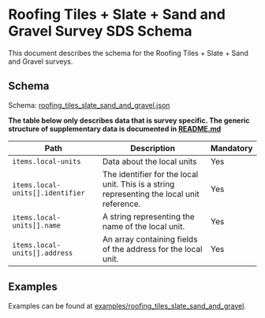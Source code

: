 # Roofing Tiles + Slate + Sand and Gravel Survey SDS Schema

This document describes the schema for the Roofing Tiles + Slate + Sand and Gravel surveys.

## Schema

Schema: [roofing_tiles_slate_sand_and_gravel.json](/schemas/roofing_tiles_slate_sand_and_gravel.json)

**The table below only describes data that is survey specific. The generic structure of supplementary data is documented in [README.md](/docs/README.md)**

| Path                             | Description                                                                                | Mandatory |
|----------------------------------|--------------------------------------------------------------------------------------------|-----------|
| `items.local-units`              | Data about the local units                                                                 | Yes       |
| `items.local-units[].identifier` | The identifier for the local unit. This is a string representing the local unit reference. | Yes       |
| `items.local-units[].name`       | A string representing the name of the local unit.                                          | Yes       |
| `items.local-units[].address`    | An array containing fields of the address for the local unit.                              | Yes       |

## Examples

Examples can be found at [examples/roofing_tiles_slate_sand_and_gravel](/examples/roofing_tiles_slate_sand_and_gravel).
